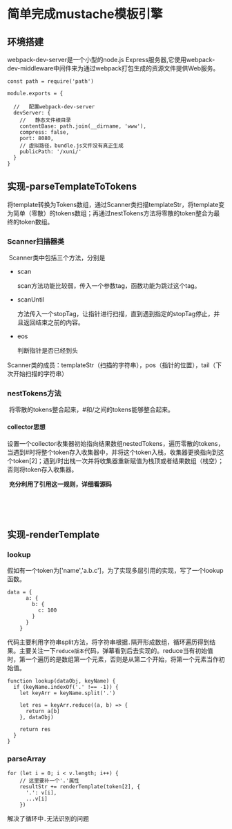 # 简单完成mustache模板引擎





## 环境搭建

webpack-dev-server是一个小型的node.js Express服务器,它使用webpack-dev-middleware中间件来为通过webpack打包生成的资源文件提供Web服务。

```
const path = require('path')

module.exports = {
 
  //   配置webpack-dev-server
  devServer: {
    //   静态文件根目录
    contentBase: path.join(__dirname, 'www'),
    compress: false,
    port: 8080,
    // 虚拟路径，bundle.js文件没有真正生成
    publicPath: '/xuni/'
  }
}
```



## 实现-parseTemplateToTokens

​	将template转换为Tokens数组，通过Scanner类扫描templateStr，将template变为简单（零散）的tokens数组；再通过nestTokens方法将零散的token整合为最终的token数组。

### Scanner扫描器类

​	Scanner类中包括三个方法，分别是

- scan

  scan方法功能比较弱，传入一个参数tag，函数功能为跳过这个tag。

- scanUntil

  方法传入一个stopTag，让指针进行扫描，直到遇到指定的stopTag停止，并且返回结束之前的内容。

- eos

  判断指针是否已经到头

​	Scanner类的成员：templateStr（扫描的字符串），pos（指针的位置），tail（下次开始扫描的字符串）

### nestTokens方法

​	将零散的tokens整合起来，\#和/之间的tokens能够整合起来。

#### 	collector思想

​	设置一个collector收集器初始指向结果数组nestedTokens，遍历零散的tokens，当遇到#时将整个token存入收集器中，并将这个token入栈，收集器更换指向到这个token[2]；遇到/时出栈一次并将收集器重新赋值为栈顶或者结果数组（栈空）；否则将token存入收集器。

​	**充分利用了引用这一规则，详细看源码**

​		

​	

## 实现-renderTemplate

### lookup

假如有一个token为['name','a.b.c']，为了实现多层引用的实现，写了一个lookup函数。

```
data = {
      a: {
        b: {
          c: 100
        }
      }
    }
```

代码主要利用字符串split方法，将字符串根据`.`隔开形成数组，循环遍历得到结果。主要关注一下`reduce版本`代码，弹幕看到后去实现的。reduce当有初始值时，第一个遍历的是数组第一个元素，否则是从第二个开始，将第一个元素当作初始值。

```
function lookup(dataObj, keyName) {
  if (keyName.indexOf('.' !== -1)) {
    let keyArr = keyName.split('.')

    let res = keyArr.reduce((a, b) => {
      return a[b]
    }, dataObj)

    return res
  }
}
```

### parseArray

```
for (let i = 0; i < v.length; i++) {
    // 这里要补一个'.'属性
    resultStr += renderTemplate(token[2], {
      '.': v[i],
      ...v[i]
    })
```

解决了循环中`.`无法识别的问题

